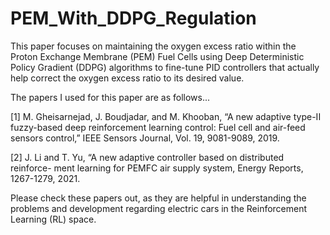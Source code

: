 # PEM_With_DDPG_Regulation

This paper focuses on maintaining the oxygen excess ratio within the Proton Exchange Membrane (PEM) Fuel Cells using Deep Deterministic Policy Gradient (DDPG) algorithms to fine-tune PID controllers that actually help correct the oxygen excess ratio to its desired value.

The papers I used for this paper are as follows...

[1] M. Gheisarnejad, J. Boudjadar, and M. Khooban, “A new adaptive type-II
fuzzy-based deep reinforcement learning control: Fuel cell and air-feed
sensors control,” IEEE Sensors Journal, Vol. 19, 9081-9089, 2019.

[2] J. Li and T. Yu, “A new adaptive controller based on distributed reinforce-
ment learning for PEMFC air supply system, Energy Reports, 1267-1279,
2021.



Please check these papers out, as they are helpful in understanding the problems and development regarding electric cars in the Reinforcement Learning (RL) space. 
